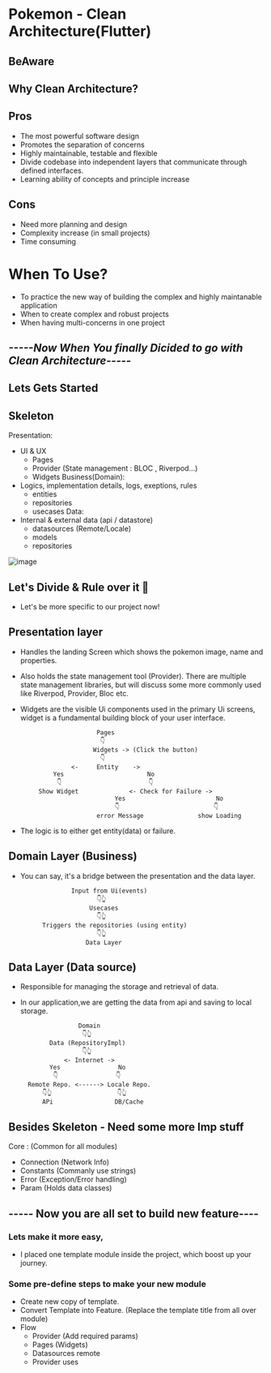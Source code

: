 
# Pokemon - Clean Architecture(Flutter)

## BeAware 

## Why Clean Architecture?
## Pros 
* The most powerful software design
* Promotes the separation of concerns
* Highly maintainable, testable and flexible
* Divide codebase into independent layers that communicate through defined interfaces.
* Learning ability of concepts and principle increase

## Cons
* Need more planning and design
* Complexity increase (in small projects)
* Time consuming

# When To Use?
* To practice the new way of building the complex and highly maintanable application
* When to create complex and robust projects
* When having multi-concerns in one project

## *-----Now When You finally Dicided to go with Clean Architecture-----*
## Lets Gets Started

## Skeleton
Presentation: 
* UI & UX 
    * Pages
    * Provider (State management : BLOC , Riverpod...)
    * Widgets
Business(Domain): 
* Logics, implementation details, logs, exeptions, rules
    * entities
    * repositories 
    * usecases
Data: 
* Internal & external data (api / datastore)
    * datasources (Remote/Locale)
    * models
    * repositories 

![image](https://github.com/Abhishek24v/Pokemon-Clean_Architecture/assets/88134020/fe447bf4-7bd8-41d6-ba4c-5b5d99662e5d)

## Let's Divide & Rule over it 🔨 

* Let's be more specific to our project now!
 
## Presentation layer 

* Handles the landing Screen which shows the pokemon image, name and properties.
* Also holds the state management tool (Provider). There are multiple state management libraries, but will discuss some more commonly used like Riverpod, Provider, Bloc etc.
* Widgets are the visible Ui components used in the primary Ui screens, widget is a fundamental building block of your user interface. 

                           Pages 
                            👇 
                          Widgets -> (Click the button)
                            👇 
                    <-     Entity    ->
               Yes                       No
                👇                        👇   
           Show Widget              <- Check for Failure ->
                                Yes                         No
                                👇                          👇 
                           error Message               show Loading



* The logic is to either get entity(data) or failure.


## Domain Layer (Business)

* You can say, it's a bridge between the presentation and the data layer. 

                    Input from Ui(events)
                           👇👆 
                         Usecases
                           👇👆  
            Triggers the repositories (using entity)
                           👇👆 
                        Data Layer


## Data Layer (Data source)

* Responsible for managing the storage and retrieval of data.
* In our application,we are getting the data from api and saving to local storage. 

                      Domain
                       👇👆 
              Data (RepositoryImpl)
                       👇👆 
                  <- Internet ->
              Yes                No
               👇                👇 
        Remote Repo. <------> Locale Repo.
            👇👆                  👇👆  
            APi                 DB/Cache

## Besides Skeleton - Need some more Imp stuff

Core : (Common for all modules)
* Connection (Network Info)
* Constants (Commanly use strings)
* Error (Exception/Error handling)
* Param (Holds data classes)

## ----- Now you are all set to build new feature----

### Lets make it more easy,

* I placed one template module inside the project, which boost up your journey.

### Some pre-define steps to make your new module 
* Create new copy of template.
* Convert Template into Feature. (Replace the template title from all over module)
* Flow
    - Provider (Add required params)
    - Pages (Widgets)
    - Datasources remote
    - Provider uses

